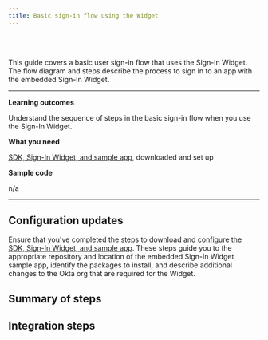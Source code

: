 ```yaml
---
title: Basic sign-in flow using the Widget
---
```


<div class="oie-embedded-sdk">

<ApiLifecycle access="ie" /><br>
<ApiLifecycle access="Limited GA" /><br>

<StackSelector class="cleaner-selector"/>

This guide covers a basic user sign-in flow that uses the Sign-In Widget. The flow diagram and steps describe the process to sign in to an app with the embedded Sign-In Widget.

---
**Learning outcomes**

Understand the sequence of steps in the basic sign-in flow when you use the Sign-In Widget.

**What you need**

[SDK, Sign-In Widget, and sample app](/docs/guides/oie-embedded-common-download-setup-app/), downloaded and set up

**Sample code**

n/a

---

## Configuration updates

Ensure that you've completed the steps to [download and configure the SDK, Sign-In Widget, and sample app](/docs/guides/oie-embedded-common-download-setup-app/aspnet/main/). These steps guide you to the appropriate repository and location of the embedded Sign-In Widget sample app, identify the packages to install, and describe additional changes to the Okta org that are required for the Widget.

## Summary of steps

<StackSelector snippet="summaryofsteps" noSelector />

## Integration steps

<StackSelector snippet="integrationsteps" noSelector />

</div>
